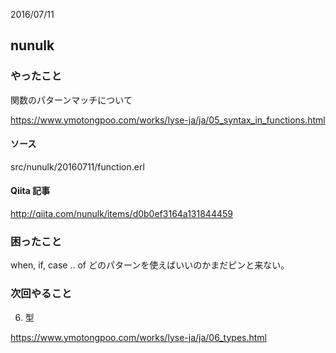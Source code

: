 2016/07/11

## nunulk

### やったこと

関数のパターンマッチについて

https://www.ymotongpoo.com/works/lyse-ja/ja/05_syntax_in_functions.html

#### ソース

src/nunulk/20160711/function.erl

#### Qiita 記事

http://qiita.com/nunulk/items/d0b0ef3164a131844459

### 困ったこと

when, if, case .. of どのパターンを使えばいいのかまだピンと来ない。

### 次回やること

6. 型

https://www.ymotongpoo.com/works/lyse-ja/ja/06_types.html
